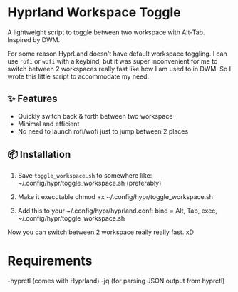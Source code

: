# Hyprland Workspace Toggle

A lightweight script to toggle between two workspace with Alt-Tab.  
Inspired by DWM.

For some reason HyprLand doesn't have default workspace toggling. I can use `rofi` or `wofi` with a keybind, but it was super inconvenient for me to switch between 2 
workspaces really fast like how I am used to in DWM. So I wrote this little script to accommodate my need.

## ✨ Features

- Quickly switch back & forth between two workspace
- Minimal and efficient
- No need to launch rofi/wofi just to jump between 2 places

## 📦 Installation

1. Save `toggle_workspace.sh` to somewhere like:
~/.config/hypr/toggle_workspace.sh (preferably)

2. Make it executable
chmod +x ~/.config/hypr/toggle_workspace.sh

3. Add this to your ~/.config/hypr/hyprland.conf:
bind = Alt, Tab, exec, ~/.config/hypr/toggle_workspace.sh

Now you can switch between 2 workspace really really fast. xD

# Requirements
-hyprctl (comes with Hyprland)
-jq (for parsing JSON output from hyprctl)
